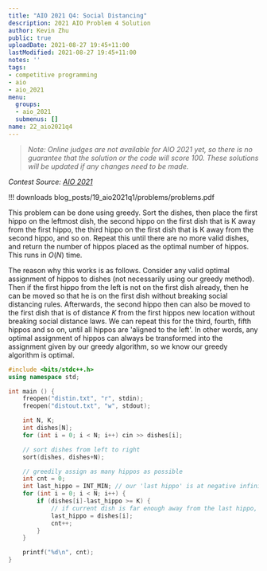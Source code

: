 ```yaml
---
title: "AIO 2021 Q4: Social Distancing"
description: 2021 AIO Problem 4 Solution
author: Kevin Zhu
public: true
uploadDate: 2021-08-27 19:45+11:00
lastModified: 2021-08-27 19:45+11:00
notes: ''
tags:
- competitive programming
- aio
- aio_2021
menu:
  groups:
  - aio_2021
  submenus: []
name: 22_aio2021q4
---
```

> _Note: Online judges are not available for AIO 2021 yet, so there is no guarantee that the solution or the code will score 100. These solutions will be updated if any changes need to be made._

_Contest Source: [AIO 2021](https://orac2.info/hub/aio/)_

!!! downloads blog_posts/19_aio2021q1/problems/problems.pdf

This problem can be done using greedy. Sort the dishes, then place the first hippo on the leftmost dish, the second hippo on the first dish that is K away from the first hippo, the third hippo on the first dish that is K away from the second hippo, and so on. Repeat this until there are no more valid dishes, and return the number of hippos placed as the optimal number of hippos. This runs in $O(N)$ time.

The reason why this works is as follows. Consider any valid optimal assignment of hippos to dishes (not necessarily using our greedy method). Then if the first hippo from the left is not on the first dish already, then he can be moved so that he is on the first dish without breaking social distancing rules. Afterwards, the second hippo then can also be moved to the first dish that is of distance $K$ from the first hippos new location without breaking social distance laws. We can repeat this for the third, fourth, fifth hippos and so on, until all hippos are 'aligned to the left'. In other words, any optimal assignment of hippos can always be transformed into the assignment given by our greedy algorithm, so we know our greedy algorithm is optimal.

```cpp
#include <bits/stdc++.h>
using namespace std;

int main () {
    freopen("distin.txt", "r", stdin);
    freopen("distout.txt", "w", stdout);

    int N, K;
    int dishes[N];
    for (int i = 0; i < N; i++) cin >> dishes[i];

    // sort dishes from left to right
    sort(dishes, dishes+N);

    // greedily assign as many hippos as possible
    int cnt = 0;
    int last_hippo = INT_MIN; // our 'last hippo' is at negative infinity
    for (int i = 0; i < N; i++) {
        if (dishes[i]-last_hippo >= K) {
            // if current dish is far enough away from the last hippo, place the new hippo here
            last_hippo = dishes[i];
            cnt++;
        }
    }

    printf("%d\n", cnt);
}
```
